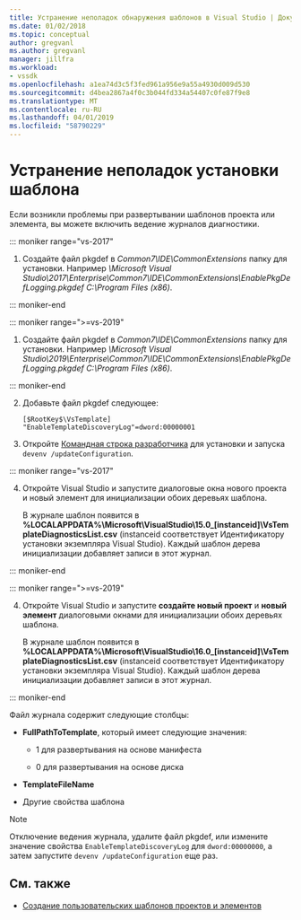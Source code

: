 ```yaml
---
title: Устранение неполадок обнаружения шаблонов в Visual Studio | Документация Майкрософт
ms.date: 01/02/2018
ms.topic: conceptual
author: gregvanl
ms.author: gregvanl
manager: jillfra
ms.workload:
- vssdk
ms.openlocfilehash: a1ea74d3c5f3fed961a956e9a55a4930d009d530
ms.sourcegitcommit: d4bea2867a4f0c3b044fd334a54407c0fe87f9e8
ms.translationtype: MT
ms.contentlocale: ru-RU
ms.lasthandoff: 04/01/2019
ms.locfileid: "58790229"
---
```

# <a name="troubleshooting-template-installation"></a>Устранение неполадок установки шаблона

Если возникли проблемы при развертывании шаблонов проекта или элемента, вы можете включить ведение журналов диагностики.

::: moniker range="vs-2017"

1. Создайте файл pkgdef в *Common7\IDE\CommonExtensions* папку для установки. Например *\Microsoft Visual Studio\2017\Enterprise\Common7\IDE\CommonExtensions\EnablePkgDefLogging.pkgdef C:\Program Files (x86)*.

::: moniker-end

::: moniker range=">=vs-2019"

1. Создайте файл pkgdef в *Common7\IDE\CommonExtensions* папку для установки. Например *\Microsoft Visual Studio\2019\Enterprise\Common7\IDE\CommonExtensions\EnablePkgDefLogging.pkgdef C:\Program Files (x86)*.

::: moniker-end

2. Добавьте файл pkgdef следующее:

    ```
    [$RootKey$\VsTemplate]
    "EnableTemplateDiscoveryLog"=dword:00000001
    ```

3. Откройте [Командная строка разработчика](/dotnet/framework/tools/developer-command-prompt-for-vs) для установки и запуска `devenv /updateConfiguration`.

::: moniker range="vs-2017"

4. Откройте Visual Studio и запустите диалоговые окна нового проекта и новый элемент для инициализации обоих деревьях шаблона.

   В журнале шаблон появится в **%LOCALAPPDATA%\Microsoft\VisualStudio\15.0_[instanceid]\VsTemplateDiagnosticsList.csv** (instanceid соответствует Идентификатору установки экземпляра Visual Studio). Каждый шаблон дерева инициализации добавляет записи в этот журнал.

::: moniker-end

::: moniker range=">=vs-2019"

4. Откройте Visual Studio и запустите **создайте новый проект** и **новый элемент** диалоговыми окнами для инициализации обоих деревьях шаблона.

   В журнале шаблон появится в **%LOCALAPPDATA%\Microsoft\VisualStudio\16.0_[instanceid]\VsTemplateDiagnosticsList.csv** (instanceid соответствует Идентификатору установки экземпляра Visual Studio). Каждый шаблон дерева инициализации добавляет записи в этот журнал.

::: moniker-end

Файл журнала содержит следующие столбцы:

- **FullPathToTemplate**, который имеет следующие значения:

    - 1 для развертывания на основе манифеста

    - 0 для развертывания на основе диска

- **TemplateFileName**

- Другие свойства шаблона

> [!NOTE]
> Отключение ведения журнала, удалите файл pkgdef, или измените значение свойства `EnableTemplateDiscoveryLog` для `dword:00000000`, а затем запустите `devenv /updateConfiguration` еще раз.

## <a name="see-also"></a>См. также

- [Создание пользовательских шаблонов проектов и элементов](creating-custom-project-and-item-templates.md)